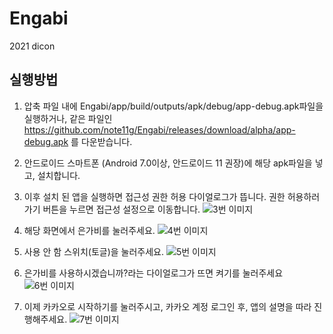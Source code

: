 # Engabi
2021 dicon


## 실행방법
1. 압축 파일 내에 Engabi/app/build/outputs/apk/debug/app-debug.apk파일을 실행하거나, 
같은 파일인 https://github.com/note11g/Engabi/releases/download/alpha/app-debug.apk 를 다운받습니다.

2. 안드로이드 스마트폰 (Android 7.0이상, 안드로이드 11 권장)에 해당 apk파일을 넣고, 설치합니다.

3. 이후 설치 된 앱을 실행하면 접근성 권한 허용 다이얼로그가 뜹니다. 권한 허용하러 가기 버튼을 누르면 접근성 설정으로 이동합니다.
![3번 이미지](https://s3.us-west-2.amazonaws.com/secure.notion-static.com/39c417e5-2c41-4fc7-8d0d-a0a7b95ee6a3/Untitled.png?X-Amz-Algorithm=AWS4-HMAC-SHA256&X-Amz-Content-Sha256=UNSIGNED-PAYLOAD&X-Amz-Credential=AKIAT73L2G45EIPT3X45%2F20211119%2Fus-west-2%2Fs3%2Faws4_request&X-Amz-Date=20211119T152627Z&X-Amz-Expires=86400&X-Amz-Signature=96e8e6ec76b7825506b46da5654fb4fbd7efc6cdc85820cf33b2eaf762ede3b3&X-Amz-SignedHeaders=host&response-content-disposition=filename%20%3D%22Untitled.png%22&x-id=GetObject "3번 이미지")

4. 해당 화면에서 은가비를 눌러주세요.
![4번 이미지](https://s3.us-west-2.amazonaws.com/secure.notion-static.com/7935fb1c-fa69-490a-998b-0bb338540044/Untitled.png?X-Amz-Algorithm=AWS4-HMAC-SHA256&X-Amz-Content-Sha256=UNSIGNED-PAYLOAD&X-Amz-Credential=AKIAT73L2G45EIPT3X45%2F20211119%2Fus-west-2%2Fs3%2Faws4_request&X-Amz-Date=20211119T152749Z&X-Amz-Expires=86400&X-Amz-Signature=7a594801c1c7e6e01a1ecf666063d20d0f01ec8d0685bde7545487577402f038&X-Amz-SignedHeaders=host&response-content-disposition=filename%20%3D%22Untitled.png%22&x-id=GetObject "4번 이미지")

5. 사용 안 함 스위치(토글)을 눌러주세요.
![5번 이미지](https://s3.us-west-2.amazonaws.com/secure.notion-static.com/6266ef1f-dfa5-43d5-a842-cfe0bc11f026/Untitled.png?X-Amz-Algorithm=AWS4-HMAC-SHA256&X-Amz-Content-Sha256=UNSIGNED-PAYLOAD&X-Amz-Credential=AKIAT73L2G45EIPT3X45%2F20211119%2Fus-west-2%2Fs3%2Faws4_request&X-Amz-Date=20211119T152751Z&X-Amz-Expires=86400&X-Amz-Signature=23e3cc08435e21e20abf5e414a116d9d2374322b3541aa54e11524d06a91f2c4&X-Amz-SignedHeaders=host&response-content-disposition=filename%20%3D%22Untitled.png%22&x-id=GetObject "5번 이미지")

6. 은가비를 사용하시겠습니까?라는 다이얼로그가 뜨면 켜기를 눌러주세요
![6번 이미지](https://s3.us-west-2.amazonaws.com/secure.notion-static.com/e4b079fd-4f00-4afd-a6a6-fc1e5a64078b/Untitled.png?X-Amz-Algorithm=AWS4-HMAC-SHA256&X-Amz-Content-Sha256=UNSIGNED-PAYLOAD&X-Amz-Credential=AKIAT73L2G45EIPT3X45%2F20211119%2Fus-west-2%2Fs3%2Faws4_request&X-Amz-Date=20211119T152754Z&X-Amz-Expires=86400&X-Amz-Signature=d282c5f5323fbb41cee99af44863bf0eb8b954f832c318f4ec18709985217282&X-Amz-SignedHeaders=host&response-content-disposition=filename%20%3D%22Untitled.png%22&x-id=GetObject "6번 이미지")

7. 이제 카카오로 시작하기를 눌러주시고, 카카오 계정 로그인 후, 앱의 설명을 따라 진행해주세요.
![7번 이미지](https://s3.us-west-2.amazonaws.com/secure.notion-static.com/aff90c7d-bd78-44d3-9d62-cdf74ec8febf/Untitled.png?X-Amz-Algorithm=AWS4-HMAC-SHA256&X-Amz-Content-Sha256=UNSIGNED-PAYLOAD&X-Amz-Credential=AKIAT73L2G45EIPT3X45%2F20211119%2Fus-west-2%2Fs3%2Faws4_request&X-Amz-Date=20211119T152759Z&X-Amz-Expires=86400&X-Amz-Signature=4c234388846445fe3e8fd44deb7b5dd0df55686683b14c20d73a9f0c664d20af&X-Amz-SignedHeaders=host&response-content-disposition=filename%20%3D%22Untitled.png%22&x-id=GetObject "7번 이미지")
